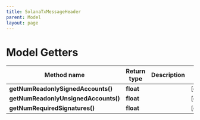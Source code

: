 ```yaml
---
title: SolanaTxMessageHeader
parent: Model
layout: page
---
```


# Model Getters

Method name | Return type | Description | Notes
------------ | ------------- | ------------- | -------------
**getNumReadonlySignedAccounts()** | **float** |  | [optional]
**getNumReadonlyUnsignedAccounts()** | **float** |  | [optional]
**getNumRequiredSignatures()** | **float** |  | [optional]

